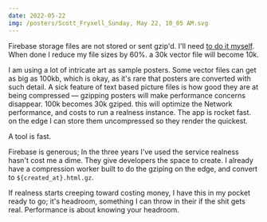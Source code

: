 ```yaml
---
date: 2022-05-22
img: /posters/Scott_Fryxell_Sunday, May 22, 10_05 AM.svg
---
```


Firebase storage files are not stored or sent gzip'd. I'll need [to do it myself](https://cloud.google.com/storage/docs/transcoding). When done I reduce my file sizes by 60%. a 30k vector file will become 10k.

I am using a lot of intricate art as sample posters. Some vector files can get as big as 100kb, which is okay, as it's rare that posters are converted with such detail. A sick feature of text based picture files is how good they are at being compressed — gzipping posters will make performance concerns disappear. 100k becomes 30k gziped. this will optimize the Network performance, and costs to run a realness instance. The app is rocket fast. on the edge I can store them uncompressed so they render the quickest.

A tool is fast.

Firebase is generous; In the three years I've used the service realness hasn't cost me a dime. They give developers the space to create. I already have a compression worker built to do the gziping on the edge, and convert to `${created_at}.html.gz`.

If realness starts creeping toward costing money, I have this in my pocket ready to go; it's headroom, something I can throw in their if the shit gets real. Performance is about knowing your headroom.
